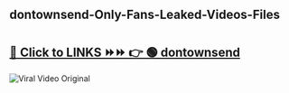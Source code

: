 
 ## dontownsend-Only-Fans-Leaked-Videos-Files

# <h2><a href="https://mediaupload.pro?dontownsend">🔗 Click to LINKS ⏩⏩ 👉 🟢 dontownsend </a></h2>

<a href="https://mediaupload.pro?dontownsend" rel="nofollow" data-target="animated-image.originalLink"><img src="https://i.ibb.co.com/xMMVF88/686577567.gif" alt="Viral Video Original" style="max-width: 100%; display: inline-block;" data-target="animated-image.originalImage"></a>